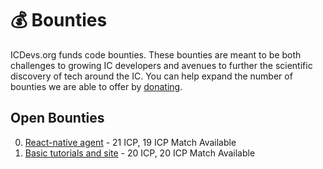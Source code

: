 # 💰 Bounties

ICDevs.org funds code bounties. These bounties are meant to be both challenges to growing IC developers and avenues to further the scientific discovery of tech around the IC. You can help expand the number of bounties we are able to offer by [donating](/donations.html).

## Open Bounties

0. [React-native agent](/bounties/2021/10/16/react-native-agent-bounty.html) - 21 ICP, 19 ICP Match Available
1. [Basic tutorials and site](/bounties/2021/10/24/2021-10-24-speed-run-the-ic-bounty.html) - 20 ICP, 20 ICP Match Available